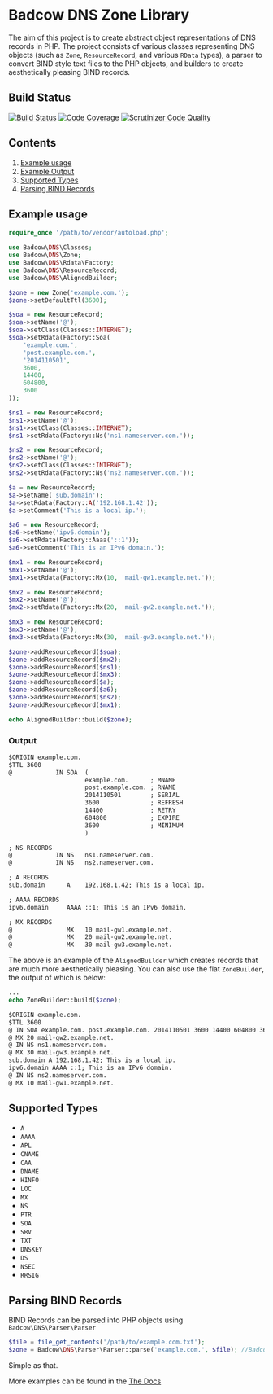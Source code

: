 Badcow DNS Zone Library
=======================
The aim of this project is to create abstract object representations of DNS records in PHP. The project consists of various
classes representing DNS objects (such as `Zone`, `ResourceRecord`, and various `RData` types), a parser to convert BIND
style text files to the PHP objects, and builders to create aesthetically pleasing BIND records.

## Build Status
[![Build Status](https://travis-ci.org/Badcow/DNS.png)](https://travis-ci.org/Badcow/DNS)
[![Code Coverage](https://scrutinizer-ci.com/g/Badcow/DNS/badges/coverage.png?b=Version3)](https://scrutinizer-ci.com/g/Badcow/DNS/?branch=Version3)
[![Scrutinizer Code Quality](https://scrutinizer-ci.com/g/Badcow/DNS/badges/quality-score.png?b=Version3)](https://scrutinizer-ci.com/g/Badcow/DNS/?branch=Version3)

## Contents
1. [Example usage](#example-usage)
2. [Example Output](#output)
3. [Supported Types](#supported-types)
4. [Parsing BIND Records](#parsing-bind-records)

## Example usage

```php
require_once '/path/to/vendor/autoload.php';

use Badcow\DNS\Classes;
use Badcow\DNS\Zone;
use Badcow\DNS\Rdata\Factory;
use Badcow\DNS\ResourceRecord;
use Badcow\DNS\AlignedBuilder;

$zone = new Zone('example.com.');
$zone->setDefaultTtl(3600);

$soa = new ResourceRecord;
$soa->setName('@');
$soa->setClass(Classes::INTERNET);
$soa->setRdata(Factory::Soa(
    'example.com.',
    'post.example.com.',
    '2014110501',
    3600,
    14400,
    604800,
    3600
));

$ns1 = new ResourceRecord;
$ns1->setName('@');
$ns1->setClass(Classes::INTERNET);
$ns1->setRdata(Factory::Ns('ns1.nameserver.com.'));

$ns2 = new ResourceRecord;
$ns2->setName('@');
$ns2->setClass(Classes::INTERNET);
$ns2->setRdata(Factory::Ns('ns2.nameserver.com.'));

$a = new ResourceRecord;
$a->setName('sub.domain');
$a->setRdata(Factory::A('192.168.1.42'));
$a->setComment('This is a local ip.');

$a6 = new ResourceRecord;
$a6->setName('ipv6.domain');
$a6->setRdata(Factory::Aaaa('::1'));
$a6->setComment('This is an IPv6 domain.');

$mx1 = new ResourceRecord;
$mx1->setName('@');
$mx1->setRdata(Factory::Mx(10, 'mail-gw1.example.net.'));

$mx2 = new ResourceRecord;
$mx2->setName('@');
$mx2->setRdata(Factory::Mx(20, 'mail-gw2.example.net.'));

$mx3 = new ResourceRecord;
$mx3->setName('@');
$mx3->setRdata(Factory::Mx(30, 'mail-gw3.example.net.'));

$zone->addResourceRecord($soa);
$zone->addResourceRecord($mx2);
$zone->addResourceRecord($ns1);
$zone->addResourceRecord($mx3);
$zone->addResourceRecord($a);
$zone->addResourceRecord($a6);
$zone->addResourceRecord($ns2);
$zone->addResourceRecord($mx1);

echo AlignedBuilder::build($zone);
```

### Output
```txt
$ORIGIN example.com.
$TTL 3600
@            IN SOA  (
                     example.com.      ; MNAME
                     post.example.com. ; RNAME
                     2014110501        ; SERIAL
                     3600              ; REFRESH
                     14400             ; RETRY
                     604800            ; EXPIRE
                     3600              ; MINIMUM
                     )

; NS RECORDS
@            IN NS   ns1.nameserver.com.
@            IN NS   ns2.nameserver.com.

; A RECORDS
sub.domain      A    192.168.1.42; This is a local ip.

; AAAA RECORDS
ipv6.domain     AAAA ::1; This is an IPv6 domain.

; MX RECORDS
@               MX   10 mail-gw1.example.net.
@               MX   20 mail-gw2.example.net.
@               MX   30 mail-gw3.example.net.
```

The above is an example of the `AlignedBuilder` which creates records that are much more aesthetically pleasing. You can
also use the flat `ZoneBuilder`, the output of which is below:

```php
...
echo ZoneBuilder::build($zone);
```
```txt
$ORIGIN example.com.
$TTL 3600
@ IN SOA example.com. post.example.com. 2014110501 3600 14400 604800 3600
@ MX 20 mail-gw2.example.net.
@ IN NS ns1.nameserver.com.
@ MX 30 mail-gw3.example.net.
sub.domain A 192.168.1.42; This is a local ip.
ipv6.domain AAAA ::1; This is an IPv6 domain.
@ IN NS ns2.nameserver.com.
@ MX 10 mail-gw1.example.net.
```

## Supported Types
* `A`
* `AAAA`
* `APL`
* `CNAME`
* `CAA`
* `DNAME`
* `HINFO`
* `LOC`
* `MX`
* `NS`
* `PTR`
* `SOA`
* `SRV`
* `TXT`
* `DNSKEY`
* `DS`
* `NSEC`
* `RRSIG`

## Parsing BIND Records

BIND Records can be parsed into PHP objects using `Badcow\DNS\Parser\Parser`

```php
$file = file_get_contents('/path/to/example.com.txt');
$zone = Badcow\DNS\Parser\Parser::parse('example.com.', $file); //Badcow Zone Object
```

Simple as that.

More examples can be found in the [The Docs](docs/Parser)
